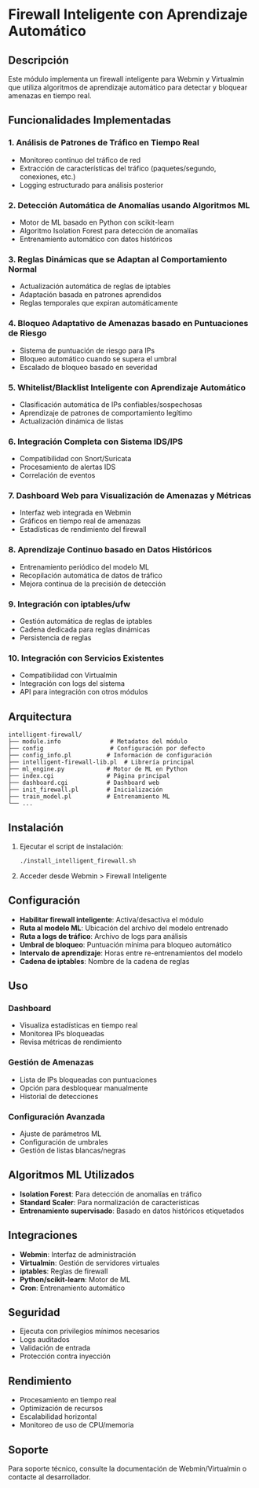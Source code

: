 # Firewall Inteligente con Aprendizaje Automático

## Descripción

Este módulo implementa un firewall inteligente para Webmin y Virtualmin que utiliza algoritmos de aprendizaje automático para detectar y bloquear amenazas en tiempo real.

## Funcionalidades Implementadas

### 1. Análisis de Patrones de Tráfico en Tiempo Real
- Monitoreo continuo del tráfico de red
- Extracción de características del tráfico (paquetes/segundo, conexiones, etc.)
- Logging estructurado para análisis posterior

### 2. Detección Automática de Anomalías usando Algoritmos ML
- Motor de ML basado en Python con scikit-learn
- Algoritmo Isolation Forest para detección de anomalías
- Entrenamiento automático con datos históricos

### 3. Reglas Dinámicas que se Adaptan al Comportamiento Normal
- Actualización automática de reglas de iptables
- Adaptación basada en patrones aprendidos
- Reglas temporales que expiran automáticamente

### 4. Bloqueo Adaptativo de Amenazas basado en Puntuaciones de Riesgo
- Sistema de puntuación de riesgo para IPs
- Bloqueo automático cuando se supera el umbral
- Escalado de bloqueo basado en severidad

### 5. Whitelist/Blacklist Inteligente con Aprendizaje Automático
- Clasificación automática de IPs confiables/sospechosas
- Aprendizaje de patrones de comportamiento legítimo
- Actualización dinámica de listas

### 6. Integración Completa con Sistema IDS/IPS
- Compatibilidad con Snort/Suricata
- Procesamiento de alertas IDS
- Correlación de eventos

### 7. Dashboard Web para Visualización de Amenazas y Métricas
- Interfaz web integrada en Webmin
- Gráficos en tiempo real de amenazas
- Estadísticas de rendimiento del firewall

### 8. Aprendizaje Continuo basado en Datos Históricos
- Entrenamiento periódico del modelo ML
- Recopilación automática de datos de tráfico
- Mejora continua de la precisión de detección

### 9. Integración con iptables/ufw
- Gestión automática de reglas de iptables
- Cadena dedicada para reglas dinámicas
- Persistencia de reglas

### 10. Integración con Servicios Existentes
- Compatibilidad con Virtualmin
- Integración con logs del sistema
- API para integración con otros módulos

## Arquitectura

```
intelligent-firewall/
├── module.info              # Metadatos del módulo
├── config                   # Configuración por defecto
├── config_info.pl          # Información de configuración
├── intelligent-firewall-lib.pl  # Librería principal
├── ml_engine.py            # Motor de ML en Python
├── index.cgi               # Página principal
├── dashboard.cgi           # Dashboard web
├── init_firewall.pl        # Inicialización
├── train_model.pl          # Entrenamiento ML
└── ...
```

## Instalación

1. Ejecutar el script de instalación:
   ```bash
   ./install_intelligent_firewall.sh
   ```

2. Acceder desde Webmin > Firewall Inteligente

## Configuración

- **Habilitar firewall inteligente**: Activa/desactiva el módulo
- **Ruta al modelo ML**: Ubicación del archivo del modelo entrenado
- **Ruta a logs de tráfico**: Archivo de logs para análisis
- **Umbral de bloqueo**: Puntuación mínima para bloqueo automático
- **Intervalo de aprendizaje**: Horas entre re-entrenamientos del modelo
- **Cadena de iptables**: Nombre de la cadena de reglas

## Uso

### Dashboard
- Visualiza estadísticas en tiempo real
- Monitorea IPs bloqueadas
- Revisa métricas de rendimiento

### Gestión de Amenazas
- Lista de IPs bloqueadas con puntuaciones
- Opción para desbloquear manualmente
- Historial de detecciones

### Configuración Avanzada
- Ajuste de parámetros ML
- Configuración de umbrales
- Gestión de listas blancas/negras

## Algoritmos ML Utilizados

- **Isolation Forest**: Para detección de anomalías en tráfico
- **Standard Scaler**: Para normalización de características
- **Entrenamiento supervisado**: Basado en datos históricos etiquetados

## Integraciones

- **Webmin**: Interfaz de administración
- **Virtualmin**: Gestión de servidores virtuales
- **iptables**: Reglas de firewall
- **Python/scikit-learn**: Motor de ML
- **Cron**: Entrenamiento automático

## Seguridad

- Ejecuta con privilegios mínimos necesarios
- Logs auditados
- Validación de entrada
- Protección contra inyección

## Rendimiento

- Procesamiento en tiempo real
- Optimización de recursos
- Escalabilidad horizontal
- Monitoreo de uso de CPU/memoria

## Soporte

Para soporte técnico, consulte la documentación de Webmin/Virtualmin o contacte al desarrollador.